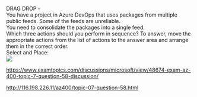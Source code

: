DRAG DROP -<br/>You have a project in Azure DevOps that uses packages from multiple public feeds. Some of the feeds are unreliable.<br/>You need to consolidate the packages into a single feed.<br/>Which three actions should you perform in sequence? To answer, move the appropriate actions from the list of actions to the answer area and arrange them in the correct order.<br/>Select and Place:<br/><img src="https://www.examtopics.com/assets/media/exam-media/04257/0034900001.png" class="in-exam-image"/><br/><p><a href="https://www.examtopics.com/discussions/microsoft/view/48674-exam-az-400-topic-7-question-58-discussion/">https://www.examtopics.com/discussions/microsoft/view/48674-exam-az-400-topic-7-question-58-discussion/</a></p><p><a href="http://116.198.226.11/az400/topic-07-question-58.html">http://116.198.226.11/az400/topic-07-question-58.html</a></p><script src="https://giscus.app/client.js"                    data-repo="azsamples/az204"                    data-repo-id="R_kgDOMRXzDQ"                    data-category="General"                    data-category-id="DIC_kwDOMRXzDc4Cgi27"                    data-mapping="pathname"                    data-strict="0"                    data-reactions-enabled="0"                    data-emit-metadata="0"                    data-input-position="bottom"                    data-theme="preferred_color_scheme"                    data-lang="en"                    crossorigin="anonymous"                    async>                    </script>